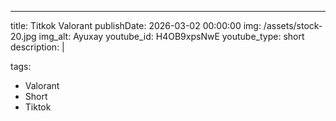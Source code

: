 ---
title: Titkok Valorant
publishDate: 2026-03-02 00:00:00
img: /assets/stock-20.jpg
img_alt: Ayuxay
youtube_id: H4OB9xpsNwE
youtube_type: short
description: |
  
tags:
  - Valorant
  - Short
  - Tiktok